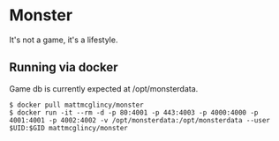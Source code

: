 # Monster

It's not a game, it's a lifestyle.


## Running via docker

Game db is currently expected at /opt/monsterdata.

```
$ docker pull mattmcglincy/monster
$ docker run -it --rm -d -p 80:4001 -p 443:4003 -p 4000:4000 -p 4001:4001 -p 4002:4002 -v /opt/monsterdata:/opt/monsterdata --user $UID:$GID mattmcglincy/monster 
```